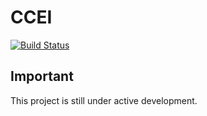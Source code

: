 # CCEI

[![Build Status][travisci-badge]][travisci]

## Important

This project is still under active development.

[acquia]:               https://acquia.com
[lightning]:            https://github.com/acquia/lightning
[wxt]:                  https://github.com/drupalwxt/wxt
[travisci]:             https://travis-ci.org/statcan/ccei
[travisci-badge]:       https://travis-ci.org/statcan/ccei.png?branch=8.x-1.x

